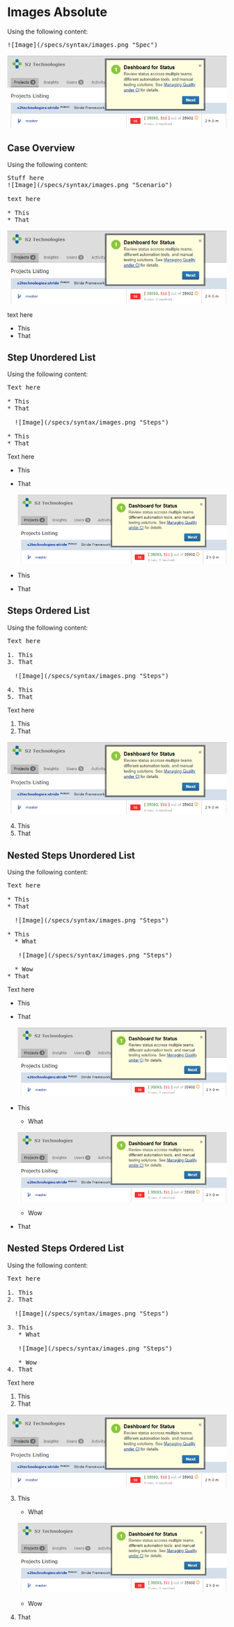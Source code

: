 # Images Absolute
Using the following content:

<pre>
![Image](/specs/syntax/images.png "Spec")
</pre>

![Image](/specs/syntax/images.png "Spec")


## Case Overview
Using the following content:

<pre>
Stuff here
![Image](/specs/syntax/images.png "Scenario")

text here

* This
* That
</pre>

![Image](/specs/syntax/images.png "Scenario")

text here

* This
* That

## Step Unordered List
Using the following content:
 <pre>
Text here

* This 
* That

  ![Image](/specs/syntax/images.png "Steps")

* This
* That
</pre>

Text here

* This 
* That

  ![Image](/specs/syntax/images.png "Steps")

* This
* That

 
## Steps Ordered List
Using the following content:

<pre>
Text here

1. This 
3. That

  ![Image](/specs/syntax/images.png "Steps")

4. This
5. That
</pre>

Text here

1. This 
3. That

  ![Image](/specs/syntax/images.png "Steps")

4. This
5. That


## Nested Steps Unordered List
Using the following content:

<pre>
Text here

* This 
* That

  ![Image](/specs/syntax/images.png "Steps")

* This
  * What 

   ![Image](/specs/syntax/images.png "Steps")

  * Wow
* That
</pre>

Text here

* This 
* That

  ![Image](/specs/syntax/images.png "Steps")

* This
  * What 

   ![Image](/specs/syntax/images.png "Steps")

  * Wow
* That
 
## Nested Steps Ordered List
Using the following content:
<pre>
Text here

1. This 
2. That

  ![Image](/specs/syntax/images.png "Steps")

3. This
   * What 

   ![Image](/specs/syntax/images.png "Steps")

   * Wow
4. That
</pre>

Text here

1. This 
2. That

  ![Image](/specs/syntax/images.png "Steps")

3. This
   * What 

   ![Image](/specs/syntax/images.png "Steps")
   
   * Wow
4. That

 
